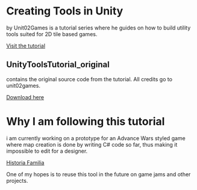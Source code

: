 # Creating Tools in Unity
by Unit02Games is a tutorial series where he guides on how to build utility tools suited for 2D tile based games.

[Visit the tutorial](https://www.youtube.com/playlist?list=PLdgLYFdStKu3Fxm9VWKLk6W4Uddtp0P9d)

## UnityToolsTutorial_original
contains the original source code from the tutorial. All credits go to unit02games.

[Download here](https://unit02games.itch.io/tilemap-editor-source-code)


# Why I am following this tutorial
i am currently working on a prototype for an Advance Wars styled game where map creation is done by writing C# code so far, thus making it impossible to edit for a designer.

[Historia Familia](https://github.com/DonVerga/HistoriaFamilia)

One of my hopes is to reuse this tool in the future on game jams and other projects.
